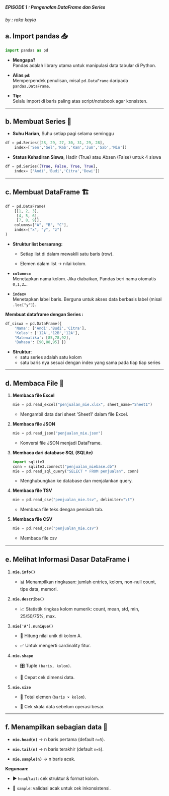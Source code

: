 ##### EPISODE 1 : Pengenalan DataFrame dan Series
*by : raka kayla*
## a. Import pandas 📥

```python
import pandas as pd
```

- **Mengapa?**  
    Pandas adalah library utama untuk manipulasi data tabular di Python.
    
- **Alias `pd`:**  
    Memperpendek penulisan, misal `pd.DataFrame` daripada `pandas.DataFrame`.
    
- **Tip:**  
    Selalu import di baris paling atas script/notebook agar konsisten.
    

---
## b. Membuat Series 🚧

- **Suhu Harian**, Suhu setiap pagi selama seminggu
```python
df = pd.Series([28, 29, 27, 30, 31, 29, 28],
    index=['Sen','Sel','Rab','Kam','Jum','Sab','Min'])
```
- **Status Kehadiran Siswa**, Hadir (True) atau Absen (False) untuk 4 siswa
```python
df = pd.Series([True, False, True, True],
    index= ['Andi','Budi','Citra','Dewi'])
```

---
## c. Membuat DataFrame 🏗️

```python
df = pd.DataFrame(
    [[1, 2, 3],
     [4, 5, 6],
     [7, 8, 9]],
    columns=["A", "B", "C"],
    index=["x", "y", "z"]
)
```

- **Struktur list bersarang:**
    
    - Setiap list di dalam mewakili satu baris (row).
        
    - Elemen dalam list → nilai kolom.
        
- **`columns=`**  
    Menetapkan nama kolom. Jika diabaikan, Pandas beri nama otomatis `0,1,2…`.
    
- **`index=`**  
    Menetapkan label baris. Berguna untuk akses data berbasis label (misal `.loc["y"]`).


**Membuat dataframe dengan Series :**
```python
df_siswa = pd.DataFrame({ 
	'Nama': ['Andi','Budi','Citra'], 
	'Kelas': ['12A','12B','12A'], 
	'Matematika': [85,78,92], 
	'Bahasa': [90,88,95] })
```
- **Struktur**:
	- satu series adalah satu kolom
	- satu baris nya sesuai dengan index yang sama pada tiap tiap series

---

## d. Membaca File 📂

1. **Membaca file Excel**
    
    ```python
    mie = pd.read_excel("penjualan_mie.xlsx", sheet_name="Sheet1")
    ```
    
    - Mengambil data dari sheet 'Sheet1' dalam file Excel.
        
2. **Membaca file JSON**
    
    ```python
    mie = pd.read_json("penjualan_mie.json")
    ```
    
    - Konversi file JSON menjadi DataFrame.
        
3. **Membaca dari database SQL (SQLite)**
    
    ```python
    import sqlite3
    conn = sqlite3.connect("penjualan_miebase.db")
    mie = pd.read_sql_query("SELECT * FROM penjualan", conn)
    ```
    
    - Menghubungkan ke database dan menjalankan query.
        
4. **Membaca file TSV**
    
    ```python
    mie = pd.read_csv("penjualan_mie.tsv", delimiter="\t")
    ```
    
    - Membaca file teks dengan pemisah tab.
5. **Membaca file CSV**
    
    ```python
    mie = pd.read_csv("penjualan_mie.csv")
    ```
    
    - Membaca file csv
        


---

## e. Melihat Informasi Dasar DataFrame ℹ️

1. **`mie.info()`**
    
    - 📊 Menampilkan ringkasan: jumlah entries, kolom, non-null count, tipe data, memori.
        
2. **`mie.describe()`**
    
    - 📈 Statistik ringkas kolom numerik: count, mean, std, min, 25/50/75%, max.
        
3. **`mie['A'].nunique()`**
    
    - 🔢 Hitung nilai unik di kolom A.
        
    - ✅ Untuk mengerti cardinality fitur.
        
4. **`mie.shape`**
    
    - 🎛️ Tuple `(baris, kolom)`.
        
    - 🧮 Cepat cek dimensi data.
        
5. **`mie.size`**
    
    - 🔢 Total elemen (`baris × kolom`).
        
    - 🧹 Cek skala data sebelum operasi besar.
        

---

## f. Menampilkan sebagian data 👀

- **`mie.head(n)`** → n baris pertama (default `n=5`).
    
- **`mie.tail(n)`** → n baris terakhir (default `n=5`).
    
- **`mie.sample(n)`** → n baris acak.
    

**Kegunaan:**

- ▶️ `head`/`tail`: cek struktur & format kolom.
    
- 🎲 `sample`: validasi acak untuk cek inkonsistensi.
    
